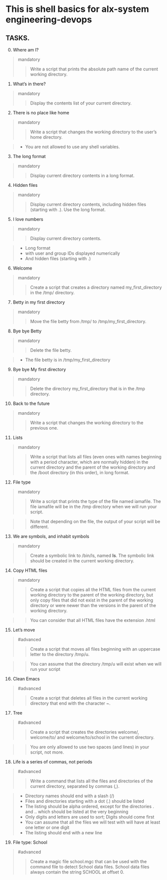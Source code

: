 # This is shell basics for alx-system engineering-devops

## TASKS.

0. Where am I? 
> mandatory
> > Write a script that prints the absolute path name of the current working directory.

1. What’s in there? 
> mandatory
> > Display the contents list of your current directory.

2.  There is no place like home
> mandatory
> > Write a script that changes the working directory to the user’s home directory.

> * You are not allowed to use any shell variables.

3. The long format
> mandatory
> > Display current directory contents in a long format.

4. Hidden files
> mandatory
> > Display current directory contents, including hidden files (starting with .). Use the long format.

5. I love numbers
> mandatory
> > Display current directory contents.

> * Long format
> * with user and group IDs displayed numerically
> * And hidden files (starting with .)

6. Welcome
> mandatory
> > Create a script that creates a directory named my_first_directory in the /tmp/ directory.

7. Betty in my first directory
> mandatory
> > Move the file betty from /tmp/ to /tmp/my_first_directory.

8. Bye bye Betty
> mandatory
> > Delete the file betty.

> * The file betty is in /tmp/my_first_directory

9. Bye bye My first directory
> mandatory
> > Delete the directory my_first_directory that is in the /tmp directory.

10. Back to the future
> mandatory
> > Write a script that changes the working directory to the previous one.

11. Lists
> mandatory
> > Write a script that lists all files (even ones with names beginning with a period character, which are normally hidden) in the current directory and the parent of the working directory and the /boot directory (in this order), in long format.

12. File type
> mandatory
> > Write a script that prints the type of the file named iamafile. The file iamafile will be in the /tmp directory when we will run your script.

> > Note that depending on the file, the output of your script will be different.

13. We are symbols, and inhabit symbols
> mandatory
> > Create a symbolic link to /bin/ls, named __ls__. The symbolic link should be created in the current working directory. 

14. Copy HTML files
> mandatory
> > Create a script that copies all the HTML files from the current working directory to the parent of the working directory, but only copy files that did not exist in the parent of the working directory or were newer than the versions in the parent of the working directory.

> > You can consider that all HTML files have the extension .html

15. Let’s move
> #advanced
> > Create a script that moves all files beginning with an uppercase letter to the directory /tmp/u.

> > You can assume that the directory /tmp/u will exist when we will run your script

16. Clean Emacs
> #advanced
> > Create a script that deletes all files in the current working directory that end with the character ~.

17. Tree
> #advanced
> > Create a script that creates the directories welcome/, welcome/to/ and welcome/to/school in the current directory.

> > You are only allowed to use two spaces (and lines) in your script, not more.

18. Life is a series of commas, not periods
> #advanced
> > Write a command that lists all the files and directories of the current directory, separated by commas (,).

> * Directory names should end with a slash (/)
> * Files and directories starting with a dot (.) should be listed
> * The listing should be alpha ordered, except for the directories . and .. which should be listed at the very beginning
> * Only digits and letters are used to sort; Digits should come first
> * You can assume that all the files we will test with will have at least one letter or one digit
> * The listing should end with a new line

19. File type: School
> #advanced
> > Create a magic file school.mgc that can be used with the command file to detect School data files. School data files always contain the string SCHOOL at offset 0.

